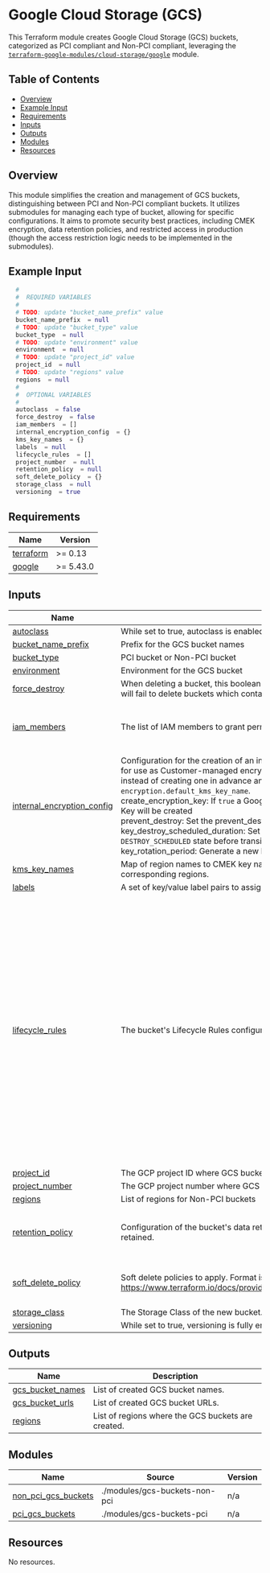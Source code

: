 
# Google Cloud Storage (GCS)

This Terraform module creates Google Cloud Storage (GCS) buckets, categorized as PCI compliant and Non-PCI compliant, leveraging the [`terraform-google-modules/cloud-storage/google`](https://github.com/terraform-google-modules/terraform-google-cloud-storage/tree/main/modules/simple_bucket) module.

## Table of Contents

- [Overview][1]
- [Example Input][2]
- [Requirements][3]
- [Inputs][4]
- [Outputs][5]
- [Modules][6]
- [Resources][7]

## Overview

This module simplifies the creation and management of GCS buckets, distinguishing between PCI and Non-PCI compliant buckets.  It utilizes submodules for managing each type of bucket, allowing for specific configurations.  It aims to promote security best practices, including CMEK encryption, data retention policies, and restricted access in production (though the access restriction logic needs to be implemented in the submodules).

## Example Input

```terraform
  #
  #  REQUIRED VARIABLES
  #
  # TODO: update "bucket_name_prefix" value
  bucket_name_prefix  = null
  # TODO: update "bucket_type" value
  bucket_type  = null
  # TODO: update "environment" value
  environment  = null
  # TODO: update "project_id" value
  project_id  = null
  # TODO: update "regions" value
  regions  = null
  #
  #  OPTIONAL VARIABLES
  #
  autoclass  = false
  force_destroy  = false
  iam_members  = []
  internal_encryption_config  = {}
  kms_key_names  = {}
  labels  = null
  lifecycle_rules  = []
  project_number  = null
  retention_policy  = null
  soft_delete_policy  = {}
  storage_class  = null
  versioning  = true
```

## Requirements

| Name | Version |
|------|---------|
| <a name="requirement_terraform"></a> [terraform](#requirement\_terraform) | >= 0.13 |
| <a name="requirement_google"></a> [google](#requirement\_google) | >= 5.43.0 |

## Inputs

| Name | Description | Type | Default | Required |
|------|-------------|------|---------|:--------:|
| <a name="input_autoclass"></a> [autoclass](#input\_autoclass) | While set to true, autoclass is enabled for this bucket. | `bool` | `false` | no |
| <a name="input_bucket_name_prefix"></a> [bucket\_name\_prefix](#input\_bucket\_name\_prefix) | Prefix for the GCS bucket names | `string` | n/a | yes |
| <a name="input_bucket_type"></a> [bucket\_type](#input\_bucket\_type) | PCI bucket or Non-PCI bucket | `string` | n/a | yes |
| <a name="input_environment"></a> [environment](#input\_environment) | Environment for the GCS bucket | `string` | n/a | yes |
| <a name="input_force_destroy"></a> [force\_destroy](#input\_force\_destroy) | When deleting a bucket, this boolean option will delete all contained objects. If false, Terraform will fail to delete buckets which contain objects. | `bool` | `false` | no |
| <a name="input_iam_members"></a> [iam\_members](#input\_iam\_members) | The list of IAM members to grant permissions on the bucket. | <pre>list(object({<br>    role   = string<br>    member = string<br>  }))</pre> | `[]` | no |
| <a name="input_internal_encryption_config"></a> [internal\_encryption\_config](#input\_internal\_encryption\_config) | Configuration for the creation of an internal Google Cloud Key Management Service (KMS) Key for use as Customer-managed encryption key (CMEK) for the GCS Bucket<br>  instead of creating one in advance and providing the key in the variable `encryption.default_kms_key_name`.<br>  create\_encryption\_key: If `true` a Google Cloud Key Management Service (KMS) KeyRing and a Key will be created<br>  prevent\_destroy: Set the prevent\_destroy lifecycle attribute on keys.<br>  key\_destroy\_scheduled\_duration: Set the period of time that versions of keys spend in the `DESTROY_SCHEDULED` state before transitioning to `DESTROYED`.<br>  key\_rotation\_period: Generate a new key every time this period passes. | <pre>object({<br>    create_encryption_key          = optional(bool, false)<br>    prevent_destroy                = optional(bool, false)<br>    key_destroy_scheduled_duration = optional(string, null)<br>    key_rotation_period            = optional(string, "7776000s")<br>  })</pre> | `{}` | no |
| <a name="input_kms_key_names"></a> [kms\_key\_names](#input\_kms\_key\_names) | Map of region names to CMEK key names. The CMEK keys must already exist in the corresponding regions. | `map(string)` | `{}` | no |
| <a name="input_labels"></a> [labels](#input\_labels) | A set of key/value label pairs to assign to the bucket. | `map(string)` | `null` | no |
| <a name="input_lifecycle_rules"></a> [lifecycle\_rules](#input\_lifecycle\_rules) | The bucket's Lifecycle Rules configuration. | <pre>list(object({<br>    # Object with keys:<br>    # - type - The type of the action of this Lifecycle Rule. Supported values: Delete and SetStorageClass.<br>    # - storage_class - (Required if action type is SetStorageClass) The target Storage Class of objects affected by this Lifecycle Rule.<br>    action = any<br><br>    # Object with keys:<br>    # - age - (Optional) Minimum age of an object in days to satisfy this condition.<br>    # - created_before - (Optional) Creation date of an object in RFC 3339 (e.g. 2017-06-13) to satisfy this condition.<br>    # - with_state - (Optional) Match to live and/or archived objects. Supported values include: "LIVE", "ARCHIVED", "ANY".<br>    # - matches_storage_class - (Optional) Storage Class of objects to satisfy this condition. Supported values include: MULTI_REGIONAL, REGIONAL, NEARLINE, COLDLINE, STANDARD, DURABLE_REDUCED_AVAILABILITY.<br>    # - matches_prefix - (Optional) One or more matching name prefixes to satisfy this condition.<br>    # - matches_suffix - (Optional) One or more matching name suffixes to satisfy this condition<br>    # - num_newer_versions - (Optional) Relevant only for versioned objects. The number of newer versions of an object to satisfy this condition.<br>    condition = any<br>  }))</pre> | `[]` | no |
| <a name="input_project_id"></a> [project\_id](#input\_project\_id) | The GCP project ID where GCS bucket will be created | `string` | n/a | yes |
| <a name="input_project_number"></a> [project\_number](#input\_project\_number) | The GCP project number where GCS Service account exists | `string` | `null` | no |
| <a name="input_regions"></a> [regions](#input\_regions) | List of regions for Non-PCI buckets | `list(string)` | n/a | yes |
| <a name="input_retention_policy"></a> [retention\_policy](#input\_retention\_policy) | Configuration of the bucket's data retention policy for how long objects in the bucket should be retained. | <pre>object({<br>    is_locked        = bool<br>    retention_period = number<br>  })</pre> | `null` | no |
| <a name="input_soft_delete_policy"></a> [soft\_delete\_policy](#input\_soft\_delete\_policy) | Soft delete policies to apply. Format is the same as described in provider documentation https://www.terraform.io/docs/providers/google/r/storage_bucket.html#nested_soft_delete_policy | <pre>object({<br>    retention_duration_seconds = optional(number)<br>  })</pre> | `{}` | no |
| <a name="input_storage_class"></a> [storage\_class](#input\_storage\_class) | The Storage Class of the new bucket. | `string` | `null` | no |
| <a name="input_versioning"></a> [versioning](#input\_versioning) | While set to true, versioning is fully enabled for this bucket. | `bool` | `true` | no |

## Outputs

| Name | Description |
|------|-------------|
| <a name="output_gcs_bucket_names"></a> [gcs\_bucket\_names](#output\_gcs\_bucket\_names) | List of created GCS bucket names. |
| <a name="output_gcs_bucket_urls"></a> [gcs\_bucket\_urls](#output\_gcs\_bucket\_urls) | List of created GCS bucket URLs. |
| <a name="output_regions"></a> [regions](#output\_regions) | List of regions where the GCS buckets are created. |

## Modules

| Name | Source | Version |
|------|--------|---------|
| <a name="module_non_pci_gcs_buckets"></a> [non\_pci\_gcs\_buckets](#module\_non\_pci\_gcs\_buckets) | ./modules/gcs-buckets-non-pci | n/a |
| <a name="module_pci_gcs_buckets"></a> [pci\_gcs\_buckets](#module\_pci\_gcs\_buckets) | ./modules/gcs-buckets-pci | n/a |

## Resources

No resources.

[1]: #overview
[2]: #example-input
[3]: #requirements
[4]: #inputs
[5]: #outputs
[6]: #modules
[7]: #resources
